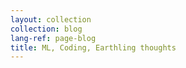 ```yaml
---
layout: collection
collection: blog
lang-ref: page-blog
title: ML, Coding, Earthling thoughts
---
```

